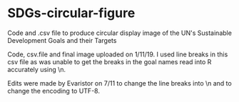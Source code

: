 # SDGs-circular-figure
Code and .csv file to produce circular display image of the UN's Sustainable Development Goals and their Targets

Code, csv.file and final image uploaded on 1/11/19. I used line breaks in this csv file as was unable to get the 
breaks in the goal names read into R accurately using \n.

Edits were made by Evaristor on 7/11 to change the line breaks into \n and to change the encoding to UTF-8.
